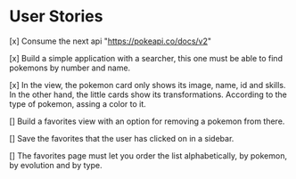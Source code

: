 # User Stories

[x] Consume the next api "https://pokeapi.co/docs/v2"

[x] Build a simple application with a searcher, this one must be able to find pokemons by number and name.

[x] In the view, the pokemon card only shows its image, name, id and skills. In the other hand, the little cards show its transformations. According to the type of pokemon, assing a color to it.

[] Build a favorites view with an option for removing a pokemon from there.

[] Save the favorites that the user has clicked on in a sidebar.

[] The favorites page must let you order the list alphabetically, by pokemon, by evolution and by type.
